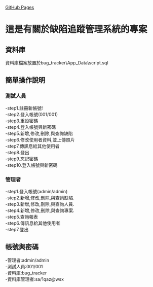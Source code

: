 ﻿[GitHub Pages](https://wecboy.github.io/)      
# 這是有關於缺陷追蹤管理系統的專案           

## 資料庫      
資料庫檔案放置於bug_tracker\App_Data\script.sql                     

## 簡單操作說明        
### 測試人員          
-step1.註冊新帳號!          
-step2.登入帳號(001/001)          
-step3.重設密碼          
-step4.登入帳號與新密碼          
-step5.新增,修改,刪除,與查詢缺陷          
-step6.修改使用者資料,並上傳照片          
-step7.傳訊息給其他使用者          
-step8.登出          
-step9.忘記密碼          
-step10.登入帳號與新密碼          
### 管理者          
-step1.登入帳號(admin/admin)          
-step2.新增,修改,刪除,與查詢缺陷.         
-step3.新增,修改,刪除,與查詢人員.         
-step4.新增,修改,刪除,與查詢專案.          
-step5.查詢報表          
-step6.傳訊息給其他使用者          
-step7.登出          

## 帳號與密碼                 
-管理者:admin/admin         
-測試人員:001/001           
-資料庫:bug_tracker            
-資料庫管理者:sa/1qaz@wsx              
        
  
